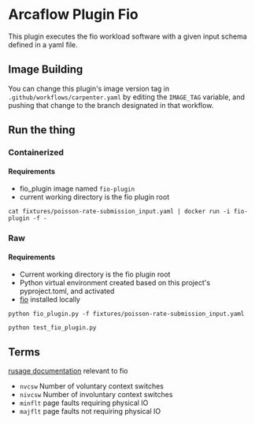 # Arcaflow Plugin Fio

This plugin executes the fio workload software with a given input schema defined in a yaml file.

## Image Building

You can change this plugin's image version tag in
`.github/workflows/carpenter.yaml` by editing the
`IMAGE_TAG` variable, and pushing that change to the
branch designated in that workflow.

## Run the thing

### Containerized

#### Requirements

* fio_plugin image named `fio-plugin`
* current working directory is the fio plugin root

```shell
cat fixtures/poisson-rate-submission_input.yaml | docker run -i fio-plugin -f -
```

### Raw

#### Requirements

* Current working directory is the fio plugin root
* Python virtual environment created based on this project's pyproject.toml, and activated
* [fio](https://fio.readthedocs.io/en/latest/fio_doc.html#binary-packages) installed locally


```shell
python fio_plugin.py -f fixtures/poisson-rate-submission_input.yaml
```

```shell
python test_fio_plugin.py
```

## Terms

[rusage documentation](https://docs.oracle.com/cd/E36784_01/html/E36870/rusage-1b.html) relevant to fio

* `nvcsw` Number of voluntary context switches
* `nivcsw` Number of involuntary context switches
* `minflt` page faults requiring physical IO
* `majflt` page faults not requiring physical IO

